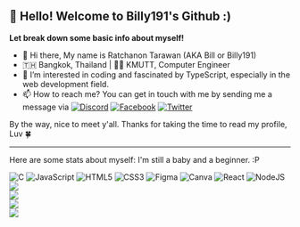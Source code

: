 
## 💫 Hello! Welcome to Billy191's Github :)
**Let break down some basic info about myself!**<br>
- 👋 Hi there, My name is Ratchanon Tarawan (AKA Bill or Billy191)<br> 
- 🇹🇭 Bangkok, Thailand | 👨‍💻 KMUTT, Computer Engineer<br>
- 👀 I’m interested in coding and fascinated by TypeScript, especially in the web development field.<br>
- 📫 How to reach me? You can get in touch with me by sending me a message via
[![Discord](https://img.shields.io/badge/Discord-%237289DA.svg?logo=discord&logoColor=white)](http://discordapp.com/users/415450897343315978) [![Facebook](https://img.shields.io/badge/Facebook-%231877F2.svg?logo=Facebook&logoColor=white)](https://www.facebook.com/billy191/) [![Twitter](https://img.shields.io/badge/Twitter-%231DA1F2.svg?logo=Twitter&logoColor=white)](https://twitter.com/billy191) 

By the way, nice to meet y'all. Thanks for taking the time to read my profile, Luv 🍀

---
Here are some stats about myself: I'm still a baby and a beginner. :P

![C](https://img.shields.io/badge/c-%2300599C.svg?style=for-the-badge&logo=c&logoColor=white) ![JavaScript](https://img.shields.io/badge/javascript-%23323330.svg?style=for-the-badge&logo=javascript&logoColor=%23F7DF1E) ![HTML5](https://img.shields.io/badge/html5-%23E34F26.svg?style=for-the-badge&logo=html5&logoColor=white) ![CSS3](https://img.shields.io/badge/css3-%231572B6.svg?style=for-the-badge&logo=css3&logoColor=white) 	![Figma](https://img.shields.io/badge/figma-%23F24E1E.svg?style=for-the-badge&logo=figma&logoColor=white) ![Canva](https://img.shields.io/badge/Canva-%2300C4CC.svg?style=for-the-badge&logo=Canva&logoColor=white) ![React](https://img.shields.io/badge/react-%2320232a.svg?style=for-the-badge&logo=react&logoColor=%2361DAFB) ![NodeJS](https://img.shields.io/badge/node.js-6DA55F?style=for-the-badge&logo=node.js&logoColor=white)
![](https://github-readme-stats.vercel.app/api/top-langs/?username=Billy19191&theme=dark&hide_border=true&include_all_commits=true&count_private=false&layout=compact)<br>
![](https://github-readme-stats.vercel.app/api?username=Billy19191&theme=dark&hide_border=true&include_all_commits=true&count_private=false)<br/>
![](https://github-readme-streak-stats.herokuapp.com/?user=Billy19191&theme=dark&hide_border=true)<br/>
![](https://github-profile-trophy.vercel.app/?username=Billy19191&theme=radical&no-frame=false&no-bg=true&margin-w=4)

